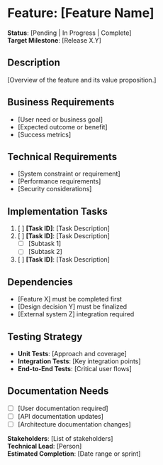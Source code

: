 # Feature: [Feature Name]

**Status**: [Pending | In Progress | Complete]  
**Target Milestone**: [Release X.Y]

## Description

[Overview of the feature and its value proposition.]

## Business Requirements

- [User need or business goal]
- [Expected outcome or benefit]
- [Success metrics]

## Technical Requirements

- [System constraint or requirement]
- [Performance requirements]
- [Security considerations]

## Implementation Tasks

1. [ ] **[Task ID]**: [Task Description]
2. [ ] **[Task ID]**: [Task Description]
   - [ ] [Subtask 1]
   - [ ] [Subtask 2]
3. [ ] **[Task ID]**: [Task Description]

## Dependencies

- [Feature X] must be completed first
- [Design decision Y] must be finalized
- [External system Z] integration required

## Testing Strategy

- **Unit Tests**: [Approach and coverage]
- **Integration Tests**: [Key integration points]
- **End-to-End Tests**: [Critical user flows]

## Documentation Needs

- [ ] [User documentation required]
- [ ] [API documentation updates]
- [ ] [Architecture documentation changes]

**Stakeholders**: [List of stakeholders]  
**Technical Lead**: [Person]  
**Estimated Completion**: [Date range or sprint]